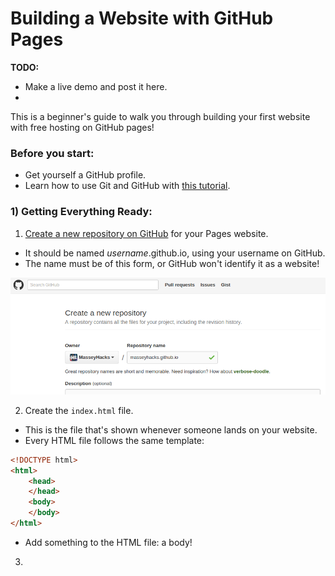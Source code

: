 # Building a Website with GitHub Pages

**TODO:**
 - Make a live demo and post it here.
 - 

This is a beginner's guide to walk you through building your first website with free hosting on GitHub pages! <Put live demo here>

### Before you start:

 - Get yourself a GitHub profile.
 - Learn how to use Git and GitHub with [this tutorial](git-and-github).

### 1) Getting Everything Ready:

1. [Create a new repository on GitHub](https://github.com/new) for your Pages website.
  - It should be named *username*.github.io, using your username on GitHub.
  - The name must be of this form, or GitHub won't identify it as a website!

 ![Making the repo.](resources/making-the-repo.png)

2. Create the `index.html` file. 
  - This is the file that's shown whenever someone lands on your website.
  - Every HTML file follows the same template:

  ```html
  <!DOCTYPE html>
  <html>
      <head>
      </head>
      <body>
      </body>
  </html>
  ```
 - Add something to the HTML file: a body!
3. 

